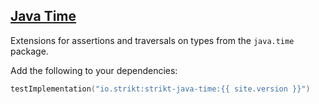 ---
---

## [Java Time]({{page.link}})

Extensions for assertions and traversals on types from the `java.time` package.

Add the following to your dependencies:

```kotlin
testImplementation("io.strikt:strikt-java-time:{{ site.version }}")
```
